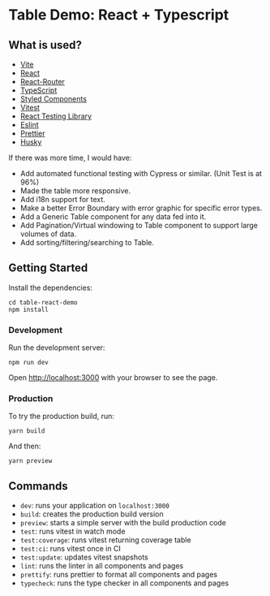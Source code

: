 # Table Demo: React + Typescript

## What is used?

- [Vite](https://vitejs.dev/)
- [React](https://reactjs.org/)
- [React-Router](https://reactrouter.com/)
- [TypeScript](https://typescriptlang.org/)
- [Styled Components](https://styled-components.com/)
- [Vitest](https://vitest.dev/)
- [React Testing Library](https://testing-library.com/docs/react-testing-library/intro)
- [Eslint](https://eslint.org/)
- [Prettier](https://prettier.io/)
- [Husky](https://github.com/typicode/husky)

If there was more time, I would have:

- Add automated functional testing with Cypress or similar. (Unit Test is at 96%)
- Made the table more responsive.
- Add i18n support for text.
- Make a better Error Boundary with error graphic for specific error types.
- Add a Generic Table component for any data fed into it.
- Add Pagination/Virtual windowing to Table component to support large volumes of data.
- Add sorting/filtering/searching to Table.

## Getting Started

Install the dependencies:

```
cd table-react-demo
npm install
```

### Development

Run the development server:

```
npm run dev
```

Open [http://localhost:3000](http://localhost:3000) with your browser to see the page.

### Production

To try the production build, run:

```
yarn build
```

And then:

```
yarn preview
```

## Commands

- `dev`: runs your application on `localhost:3000`
- `build`: creates the production build version
- `preview`: starts a simple server with the build production code
- `test`: runs vitest in watch mode
- `test:coverage`: runs vitest returning coverage table
- `test:ci`: runs vitest once in CI
- `test:update`: updates vitest snapshots
- `lint`: runs the linter in all components and pages
- `prettify`: runs prettier to format all components and pages
- `typecheck`: runs the type checker in all components and pages
